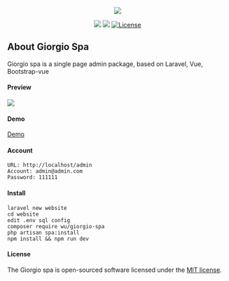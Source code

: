 <p align="center"><img src="https://www.m-finder.com/assets/logo.jpeg"></p>
<p align="center">
<img src="https://img.shields.io/badge/Author-m--finder-red">
<img src="https://img.shields.io/badge/Laravel-7.1.1-red">
<a href="https://packagist.org/packages/wu/giorgio-spa"><img src="https://img.shields.io/badge/License-MIT-green" alt="License"></a>
</p>

## About Giorgio Spa
Giorgio spa is a single page admin package, based on Laravel, Vue, Bootstrap-vue



#### Preview
![](https://repository-images.githubusercontent.com/247018339/e2357f00-65ee-11ea-8273-8fc1c3e12338)

#### Demo
[ Demo ](http://test.m-finder.com/admin)

#### Account
```
URL: http://localhost/admin
Account: admin@admin.com
Password: 111111
```

#### Install
```
laravel new website
cd website
edit .env sql config
composer require wu/giorgio-spa
php artisan spa:install
npm install && npm run dev
```

#### License

The Giorgio spa is open-sourced software licensed under the [MIT license](https://opensource.org/licenses/MIT).
